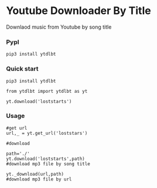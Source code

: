 # Youtube Downloader By Title

Downlaod music from Youtube by song title

### PypI
```
pip3 install ytdlbt
```

### Quick start
```
pip3 install ytdlbt
```

```
from ytdlbt import ytdlbt as yt

yt.download('loststarts')
```

### Usage
````
#get url
url,_ = yt.get_url('loststars')

#download

path='./'
yt.download('loststarts',path)
#download mp3 file by song title

yt._download(url,path)
#download mp3 file by url

